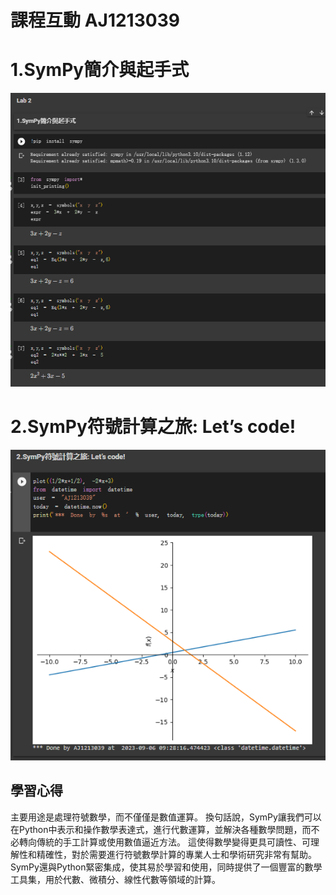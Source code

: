# 課程互動  AJ1213039

# 1.SymPy簡介與起手式
![Lab21](https://github.com/Allson-TA/-H1340010-/blob/main/Photo/Quiz21.png)

# 2.SymPy符號計算之旅: Let’s code!
![Lab21](https://github.com/Allson-TA/-H1340010-/blob/main/Photo/Quiz22.png)

## 學習心得
主要用途是處理符號數學，而不僅僅是數值運算。
換句話說，SymPy讓我們可以在Python中表示和操作數學表達式，進行代數運算，並解決各種數學問題，而不必轉向傳統的手工計算或使用數值逼近方法。
這使得數學變得更具可讀性、可理解性和精確性，對於需要進行符號數學計算的專業人士和學術研究非常有幫助。 
SymPy還與Python緊密集成，使其易於學習和使用，同時提供了一個豐富的數學工具集，用於代數、微積分、線性代數等領域的計算。
